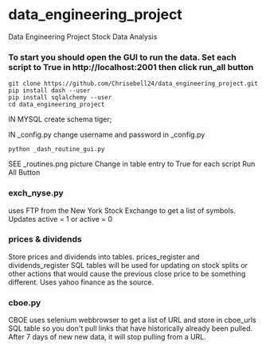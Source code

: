 # data_engineering_project
Data Engineering Project Stock Data Analysis


### To start you should open the GUI to run the data. Set each script to True in http://localhost:2001 then click run_all button
```
git clone https://github.com/Chrisebell24/data_engineering_project.git
pip install dash --user
pip install sqlalchemy --user
cd data_engineering_project
```
IN MYSQL
create schema tiger;

IN _config.py
change username and password in _config.py
```
python _dash_routine_gui.py
```

SEE _routines.png picture
Change in table entry to True for each script
Run All Button

### exch_nyse.py 
uses FTP from the New York Stock Exchange to get a list of symbols. Updates active = 1 or active = 0

### prices & dividends
Store prices and dividends into tables. prices_register and dividends_register SQL tables will be used for updating on stock splits or other actions that would cause the previous close price to be something different. Uses yahoo finance as the source.

### cboe.py
CBOE uses selenium webbrowser to get a list of URL and store in cboe_urls SQL table so you don't pull links that have historically already been pulled. After 7 days of new new data, it will stop pulling from a URL.
